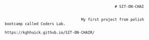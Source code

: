                                                      # SIT-ON-CHAI
                                                
                                                  
                                      My first project from polish bootcamp called Coders Lab.
                                            https://kghhuick.github.io/SIT-ON-CHAIR/
                                         
